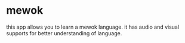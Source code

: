 # mewok
this app allows you to learn a mewok language. it has audio and visual supports for better understanding of language.
